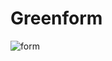# Greenform
![form](https://github.com/AlaaAshrafAli/Greenform/assets/63005435/68bb3e5e-a3f3-47f4-8553-9ade87592890)
